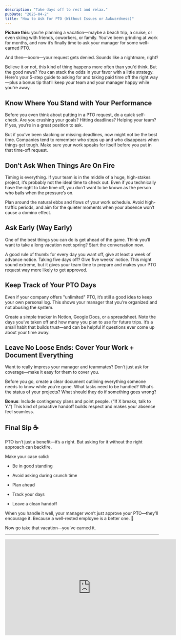 ```yaml
---
description: "Take days off to rest and relax."
pubDate: "2025-04-2"
title: "How to Ask for PTO (Without Issues or Awkwardness)"
---
```


**Picture this**: you’re planning a vacation—maybe a beach trip, a cruise, or even skiing with friends, coworkers, or family. You’ve been grinding at work for months, and now it’s finally time to ask your manager for some well-earned PTO.

And then—boom—your request gets denied. Sounds like a nightmare, right?

Believe it or not, this kind of thing happens more often than you'd think. But the good news? You can stack the odds in your favor with a little strategy. Here's your 5-step guide to asking for and taking paid time off the right way—plus a bonus tip that’ll keep your team and your manager happy while you're away.

## Know Where You Stand with Your Performance

Before you even think about putting in a PTO request, do a quick self-check. Are you crushing your goals? Hitting deadlines? Helping your team? If yes, you’re in a great position to ask.

But if you’ve been slacking or missing deadlines, now might not be the best time. Companies tend to remember who steps up and who disappears when things get tough. Make sure your work speaks for itself before you put in that time-off request.

## Don’t Ask When Things Are On Fire

Timing is everything. If your team is in the middle of a huge, high-stakes project, it’s probably not the ideal time to check out. Even if you technically have the right to take time off, you don’t want to be known as the person who bails when the pressure’s on.

Plan around the natural ebbs and flows of your work schedule. Avoid high-traffic periods, and aim for the quieter moments when your absence won’t cause a domino effect.

## Ask Early (Way Early)

One of the best things you can do is get ahead of the game. Think you’ll want to take a long vacation next spring? Start the conversation now.

A good rule of thumb: for every day you want off, give at least a week of advance notice. Taking five days off? Give five weeks’ notice. This might sound extreme, but it gives your team time to prepare and makes your PTO request way more likely to get approved.

## Keep Track of Your PTO Days

Even if your company offers "unlimited" PTO, it’s still a good idea to keep your own personal log. This shows your manager that you're organized and not abusing the system.

Create a simple tracker in Notion, Google Docs, or a spreadsheet. Note the days you’ve taken off and how many you plan to use for future trips. It’s a small habit that builds trust—and can be helpful if questions ever come up about your time away.

## Leave No Loose Ends: Cover Your Work + Document Everything

Want to really impress your manager and teammates? Don’t just ask for coverage—make it easy for them to cover you.

Before you go, create a clear document outlining everything someone needs to know while you’re gone. What tasks need to be handled? What’s the status of your projects? What should they do if something goes wrong?

**Bonus**: Include contingency plans and point people. (“If X breaks, talk to Y.”) This kind of proactive handoff builds respect and makes your absence feel seamless.

## Final Sip ☕️

PTO isn’t just a benefit—it’s a right. But asking for it without the right approach can backfire.

Make your case solid:

- Be in good standing

- Avoid asking during crunch time

- Plan ahead

- Track your days

- Leave a clean handoff

When you handle it well, your manager won’t just approve your PTO—they’ll encourage it. Because a well-rested employee is a better one. 🌴

Now go take that vacation—you’ve earned it.

---

<iframe title="A video I made about taking PTO" width="560" height="315" class="mt-5 w-full" src="https://www.youtube.com/embed/1EDqBgPnvXQ?si=9-luDatJgRPqBCJO" title="YouTube video player" frameborder="0" allow="accelerometer; autoplay; clipboard-write; encrypted-media; gyroscope; picture-in-picture; web-share" referrerpolicy="strict-origin-when-cross-origin" allowfullscreen></iframe>

